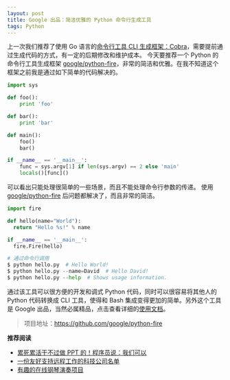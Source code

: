 ```yaml
---
layout: post
title: Google 出品：简洁优雅的 Python 命令行生成工具
tags: Python
---
```


上一次我们推荐了使用 Go 语言的[命令行工具 CLI 生成框架：Cobra](https://mp.weixin.qq.com/s?__biz=MzA3MzE4ODY0Mg==&mid=2455984074&idx=1&sn=3bacba526055e1410f4b1c949c9e0462&chksm=88852387bff2aa918459efc3c04f4a70fed5d30efa944bc88a7c3bb5b517dabbde2a12b8bb2e&token=939844524&lang=zh_CN#rd)，需要提前通过生成代码的方式，有一定的后期修改和维护成本。
今天要推荐一个 Python 的命令行工具生成框架 [google/python-fire](https://github.com/google/python-fire)，非常的简洁和优雅。在我不知道这个框架之前我是通过如下简单的代码解决的。

```python
import sys

def foo():
    print 'foo'

def bar():
    print 'bar'

def main():
    foo()
    bar()

if __name__ == '__main__':
    func = sys.argv[1] if len(sys.argv) == 2 else 'main'
    locals()[func]()
```

可以看出只能处理很简单的一些场景，而且不能处理命令行参数的传递。
使用 [google/python-fire](https://github.com/google/python-fire) 后问题都解决了，而且非常的简洁。

```python
import fire

def hello(name="World"):
  return "Hello %s!" % name

if __name__ == '__main__':
  fire.Fire(hello)

# 通过命令行调用
$ python hello.py  # Hello World!
$ python hello.py --name=David  # Hello David!
$ python hello.py --help  # Shows usage information.
```
通过该工具可以很方便的开发和调式 Python 代码，同时可以很容易将其他人的 Python 代码转换成 CLI 工具，使得和 Bash 集成变得更加的简单。另外这个工具是 Google  出品，当然必属精品，点击查看详细的[使用文档](https://github.com/google/python-fire/blob/master/docs/guide.md)。

> 项目地址：https://github.com/google/python-fire


**推荐阅读**
* [累死累活干不过做 PPT 的！程序员说：我们可以](https://mp.weixin.qq.com/s?__biz=MzA3MzE4ODY0Mg==&mid=2455984104&idx=1&sn=6df6f391c4bfdea61f77b2239e905477&chksm=888523a5bff2aab30be84a8754d0ac953ab7e3e63fa820cb818938a1f20ea36683fb336ac9fd&token=939844524&lang=zh_CN#rd)
* [一份友好支持远程工作的科技公司名单](https://mp.weixin.qq.com/s?__biz=MzA3MzE4ODY0Mg==&mid=2455984098&idx=1&sn=c5cec46ed5cebb741e1ae3010d7699cd&chksm=888523afbff2aab91076442dadfd474913d8f8550638df08527f340b519924403989f09ed6f1&token=939844524&lang=zh_CN#rd)
* [有趣的在线钢琴演奏项目](https://mp.weixin.qq.com/s?__biz=MzA3MzE4ODY0Mg==&mid=2455984093&idx=1&sn=9b0a6a3ded91ac12031bf4eadf58d105&chksm=88852390bff2aa864942fb296e0f70c33cd48b59843276082d694786c33eed2b0b43c08d92b2&token=939844524&lang=zh_CN#rd)
